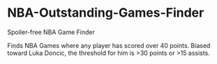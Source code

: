 # NBA-Outstanding-Games-Finder

Spoiler-free NBA Game Finder

Finds NBA Games where any player has scored over 40 points. Biased toward Luka Doncic, the threshold for him is >30 points or >15 assists.

